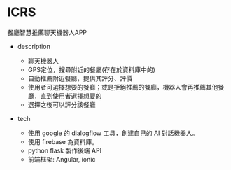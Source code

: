 # ICRS

餐廳智慧推薦聊天機器人APP

- description

  - 聊天機器人
  - GPS定位，搜尋附近的餐廳(存在於資料庫中的)
  - 自動推薦附近餐廳，提供其評分、評價
  - 使用者可選擇想要的餐廳；或是拒絕推薦的餐廳，機器人會再推薦其他餐廳，直到使用者選擇想要的
  - 選擇之後可以評分該餐廳

- tech
  - 使用 google 的 dialogflow 工具，創建自己的 AI 對話機器人。
  - 使用 firebase 為資料庫。
  - python flask 製作後端 API
  - 前端框架: Angular, ionic
